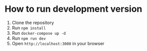 # How to run development version
1. Clone the repository
2. Run `npm install`
3. Run `docker-compose up -d`
4. Run `npm run dev`
5. Open `http://localhost:3000` in your browser